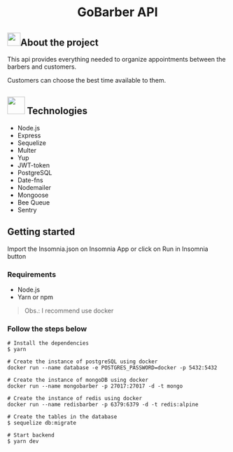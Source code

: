 <h1 align="center"><strong>GoBarber API</strong></h1>

<h2> <img src="https://user-images.githubusercontent.com/38691922/77790815-3d7e5d00-7044-11ea-8ffe-e8d448946d4a.png" height="30" width="30">About the project</h2>

This api provides everything needed to organize appointments between the barbers and customers.

Customers can choose the best time available to them.

<h2><img src="https://user-images.githubusercontent.com/38691922/77791007-98b04f80-7044-11ea-9602-4c78098960a0.png" height="40" width="40"> Technologies</h2>

* Node.js
* Express
* Sequelize
* Multer
* Yup
* JWT-token
* PostgreSQL
* Date-fns
* Nodemailer
* Mongoose
* Bee Queue
* Sentry

<h2>Getting started</h2>

Import the Insomnia.json on Insomnia App or click on Run in Insomnia button

<h3>Requirements</h3>

* Node.js
* Yarn or npm

> Obs.: I recommend use docker

<h3>Follow the steps below</h3>

```
# Install the dependencies
$ yarn

# Create the instance of postgreSQL using docker
docker run --name database -e POSTGRES_PASSWORD=docker -p 5432:5432

# Create the instance of mongoDB using docker
docker run --name mongobarber -p 27017:27017 -d -t mongo

# Create the instance of redis using docker
docker run --name redisbarber -p 6379:6379 -d -t redis:alpine

# Create the tables in the database
$ sequelize db:migrate

# Start backend
$ yarn dev

```
